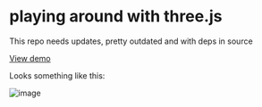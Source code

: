 # playing around with three.js

This repo needs updates, pretty outdated and with deps in source

[View demo](https://dl.dropbox.com/u/647738/demos/lololand/index.html)

Looks something like this:

![image](https://user-images.githubusercontent.com/61151/143688136-3eafc1ba-c293-48ee-a01f-b2e297afdd25.png)
